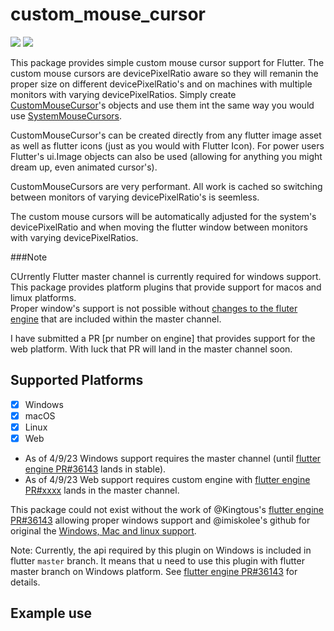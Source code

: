 # custom_mouse_cursor

![](https://img.shields.io/pub/v/custom_mouse_cursor?color=green)
![](https://img.shields.io/pub/publisher/custom_mouse_cursor)

This package provides simple custom mouse cursor support for Flutter.  The custom mouse cursors are devicePixelRatio aware so they will remanin the proper size on different devicePixelRatio's and on machines with multiple monitors with varying devicePixelRatios.  Simply create [CustomMouseCursor]()'s objects and use them
int the same way you would use [SystemMouseCursors](). 

CustomMouseCursor's can be created directly from any flutter image asset as well as flutter icons (just as you would with Flutter Icon).
For power users Flutter's ui.Image objects can also be used (allowing for anything you might dream up, even animated cursor's).

CustomMouseCursors are very performant.  All work is cached so switching between monitors of varying devicePixelRatio's is seemless.

The custom mouse cursors will be automatically adjusted for the system's devicePixelRatio and when moving the flutter window between monitors with varying devicePixelRatios.

###Note

CUrrently Flutter master channel is currently required for windows support.  This package provides platform plugins that provide support for macos and limux platforms.  
Proper window's support is not possible without [changes to the fluter engine](https://github.com/flutter/engine/pull/36143) that are included within the master channel.

I have submitted a PR [pr number on engine] that provides support for the web platform.  With luck that PR will land in the master channel soon.

## Supported Platforms

- [x] Windows
- [x] macOS
- [x] Linux
- [x] Web

* As of 4/9/23 Windows support requires the master channel (until [flutter engine PR#36143](https://github.com/flutter/engine/pull/36143) lands in stable).
* As of 4/9/23 Web support requires custom engine with [flutter engine PR#xxxx](https://github.com/flutter/engine/pull/36143) lands in the master channel.

This package could not exist without the work of @Kingtous's [flutter engine PR#36143](https://github.com/flutter/engine/pull/36143) allowing proper windows support and @imiskolee's github for original the [Windows, Mac and linux support](https://github.com/imiskolee/flutter_custom_cursor).


Note: Currently, the api required by this plugin on Windows is included in flutter `master` branch. It means that u need to use this plugin with flutter master branch on Windows platform. See [flutter engine PR#36143](https://github.com/flutter/engine/pull/36143) for details.

## Example use

